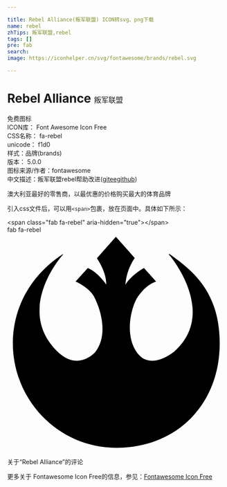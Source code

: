```yaml
---

title: Rebel Alliance(叛军联盟) ICON转svg、png下载
name: rebel
zhTips: 叛军联盟,rebel
tags: []
pre: fab
search: 
image: https://iconhelper.cn/svg/fontawesome/brands/rebel.svg

---
```


# Rebel Alliance  <small style="font-size: 60%;font-weight: 100">叛军联盟</small>


<div class="detail-page">
<p>
<span><span class="badge-success badge">免费图标</span> </span>
<br/>
<span>
ICON库：
<span class="badge-secondary badge">Font Awesome Icon Free</span> 
</span>
<br/>
<span>
CSS名称：
<span class="badge-secondary badge">fa-rebel</span> 
</span>
<br/>
<span>
unicode：
<span class="badge-secondary badge">f1d0</span> 
<copy-btn content='f1d0' btn-title=""></copy-btn>
<copy-btn :content='String.fromCodePoint(parseInt("f1d0", 16))' btn-title="复制U"></copy-btn>
</span><br/><span>样式：<span class="badge-light badge">品牌(brands)</span></span>
<br/>
<span>
版本：
<span class="badge-secondary badge">5.0.0</span> 
</span>
<br/>
<span>图标来源/作者：<span class="badge-light badge">fontawesome</span></span> 
<br/>
<span class="zh-detail">中文描述：<span class="badge-primary badge">叛军联盟</span><span class="badge-primary badge">rebel</span><span class="help-link"><span>帮助改进</span>(<a href="https://gitee.com/liuwave/icon-helper/edit/master/json/fontawesome/brands/rebel.json" target="_blank" rel="noopener noreferrer">gitee</a><a href="https://github.com/liuwave/icon-helper/edit/master/json/fontawesome/brands/rebel.json" target="_blank" rel="noopener noreferrer">github</a></span>)</span><br/>
</p>
</div><div class="description description alert alert-light">澳大利亚最好的零售商，以最优惠的价格购买最大的体育品牌</div>
<div class="alert alert-dark">
  <i class="fab fa-rebel fa-xs"></i>
  <i class="fab fa-rebel fa-sm"></i>
  <i class="fab fa-rebel fa-lg"></i>
  <i class="fab fa-rebel fa-2x"></i>
  <i class="fab fa-rebel fa-3x"></i>
  <i class="fab fa-rebel fa-5x"></i>
  <i class="fab fa-rebel fa-7x"></i>
</div>
<div>
  <p>引入css文件后，可以用<code>&lt;span&gt;</code>包裹，放在页面中。具体如下所示：    
  </p>
  <div class="alert alert-primary" style="font-size: 14px">
    &lt;span class="fab fa-rebel" aria-hidden="true"&gt;&lt;/span&gt;
    <copy-btn content='<span class="fab fa-rebel" aria-hidden="true"></span>'></copy-btn>
  </div>
  <div class="alert alert-secondary">
    <i class="fab fa-rebel"
    style="font-size: 24px"
    aria-hidden="true"></i> fab fa-rebel
    <copy-btn content="fab fa-rebel" btn-title="复制图标名称"></copy-btn>
  </div>
</div>
<div id="svg" class="svg-wrap">
<svg xmlns="http://www.w3.org/2000/svg" viewBox="0 0 512 512"><path d="M256.5 504C117.2 504 9 387.8 13.2 249.9 16 170.7 56.4 97.7 129.7 49.5c.3 0 1.9-.6 1.1.8-5.8 5.5-111.3 129.8-14.1 226.4 49.8 49.5 90 2.5 90 2.5 38.5-50.1-.6-125.9-.6-125.9-10-24.9-45.7-40.1-45.7-40.1l28.8-31.8c24.4 10.5 43.2 38.7 43.2 38.7.8-29.6-21.9-61.4-21.9-61.4L255.1 8l44.3 50.1c-20.5 28.8-21.9 62.6-21.9 62.6 13.8-23 43.5-39.3 43.5-39.3l28.5 31.8c-27.4 8.9-45.4 39.9-45.4 39.9-15.8 28.5-27.1 89.4.6 127.3 32.4 44.6 87.7-2.8 87.7-2.8 102.7-91.9-10.5-225-10.5-225-6.1-5.5.8-2.8.8-2.8 50.1 36.5 114.6 84.4 116.2 204.8C500.9 400.2 399 504 256.5 504z"/></svg>
</div>
<detail full-name='fa-rebel'></detail>

<Vssue title="关于“Rebel Alliance”的评论" >关于“Rebel Alliance”的评论</Vssue>
    
<div><p>更多关于  Fontawesome Icon Free的信息，参见：<a target="_blank" href="https://iconhelper.cn/fontawesome.html">Fontawesome Icon Free</a>
</p></div>
